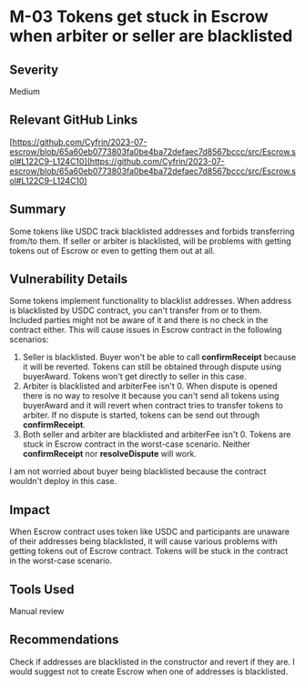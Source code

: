 # M-03 Tokens get stuck in Escrow when arbiter or seller are blacklisted

## Severity

Medium

## Relevant GitHub Links

[https://github.com/Cyfrin/2023-07-escrow/blob/65a60eb0773803fa0be4ba72defaec7d8567bccc/src/Escrow.sol#L122C9-L124C10](https://github.com/Cyfrin/2023-07-escrow/blob/65a60eb0773803fa0be4ba72defaec7d8567bccc/src/Escrow.sol#L122C9-L124C10)

## Summary

Some tokens like USDC track blacklisted addresses and forbids transferring from/to them. If seller or arbiter is blacklisted, will be problems with getting tokens out of Escrow or even to getting them out at all.

## Vulnerability Details

Some tokens implement functionality to blacklist addresses. When address is blacklisted by USDC contract, you can't transfer from or to them. Included parties might not be aware of it and there is no check in the contract either. This will cause issues in Escrow contract in the following scenarios:

1. Seller is blacklisted. Buyer won't be able to call **confirmReceipt** because it will be reverted. Tokens can still be obtained through dispute using buyerAward. Tokens won't get directly to seller in this case.
2. Arbiter is blacklisted and arbiterFee isn't 0. When dispute is opened there is no way to resolve it because you can't send all tokens using buyerAward and it will revert when contract tries to transfer tokens to arbiter. If no dispute is started, tokens can be send out through **confirmReceipt**.
3. Both seller and arbiter are blacklisted and arbiterFee isn't 0. Tokens are stuck in Escrow contract in the worst-case scenario. Neither **confirmReceipt** nor **resolveDispute** will work.

I am not worried about buyer being blacklisted because the contract wouldn't deploy in this case.

## Impact

When Escrow contract uses token like USDC and participants are unaware of their addresses being blacklisted, it will cause various problems with getting tokens out of Escrow contract. Tokens will be stuck in the contract in the worst-case scenario.

## Tools Used

Manual review

## Recommendations

Check if addresses are blacklisted in the constructor and revert if they are. I would suggest not to create Escrow when one of addresses is blacklisted.